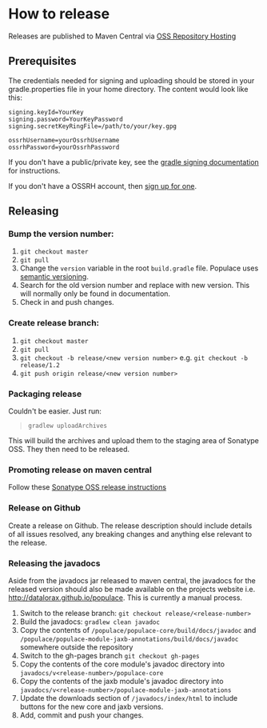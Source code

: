# How to release
Releases are published to Maven Central via [OSS Repository Hosting](http://central.sonatype.org/pages/ossrh-guide.html)

## Prerequisites
The credentials needed for signing and uploading should be stored in your gradle.properties file in your home directory.
The content would look like this:

```
signing.keyId=YourKey
signing.password=YourKeyPassword
signing.secretKeyRingFile=/path/to/your/key.gpg

ossrhUsername=yourOssrhUsername
ossrhPassword=yourOssrhPassword
```

If you don't have a public/private key, see the [gradle signing documentation](http://www.gradle.org/docs/current/userguide/signing_plugin.html)
for instructions.

If you don't have a OSSRH account, then [sign up for one](https://issues.sonatype.org/secure/Signup!default.jspa).

## Releasing

### Bump the version number:
1. `git checkout master`
1. `git pull`
1. Change the `version` variable in the root `build.gradle` file. Populace uses [semantic versioning](semver.org).
1. Search for the old version number and replace with new version. This will normally only be found in documentation.
1. Check in and push changes.

### Create release branch:
1. `git checkout master`
1. `git pull`
1. `git checkout -b release/<new version number>` e.g. `git checkout -b release/1.2`
1. `git push origin release/<new version number>`

### Packaging release
Couldn't be easier. Just run:

> `gradlew uploadArchives`

This will build the archives and upload them to the staging area of Sonatype OSS. They then need to be released.

### Promoting release on maven central
Follow these [Sonatype OSS release instructions](http://central.sonatype.org/pages/releasing-the-deployment.html)

### Release on Github
Create a release on Github. The release description should include details of all issues resolved, any breaking changes
and anything else relevant to the release.

### Releasing the javadocs
Aside from the javadocs jar released to maven central, the javadocs for the released version should also be made
available on the projects website i.e. <http://datalorax.github.io/populace>. This is currently a manual process.

1. Switch to the release branch: `git checkout release/<release-number>`
1. Build the javadocs: `gradlew clean javadoc`
1. Copy the contents of `/populace/populace-core/build/docs/javadoc` and
`/populace/populace-module-jaxb-annotations/build/docs/javadoc` somewhere outside the repository
1. Switch to the gh-pages branch `git checkout gh-pages`
1. Copy the contents of the core module's javadoc directory into `javadocs/v<release-number>/populace-core`
1. Copy the contents of the jaxb module's javadoc directory into `javadocs/v<release-number>/populace-module-jaxb-annotations`
1. Update the downloads section of `/javadocs/index/html` to include buttons for the new core and jaxb versions.
1. Add, commit and push your changes.